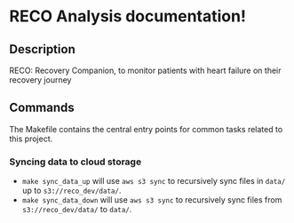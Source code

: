 # RECO Analysis documentation!

## Description

RECO: Recovery Companion, to monitor patients with heart failure on their recovery journey

## Commands

The Makefile contains the central entry points for common tasks related to this project.

### Syncing data to cloud storage

* `make sync_data_up` will use `aws s3 sync` to recursively sync files in `data/` up to `s3://reco_dev/data/`.
* `make sync_data_down` will use `aws s3 sync` to recursively sync files from `s3://reco_dev/data/` to `data/`.


